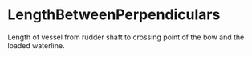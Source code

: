 LengthBetweenPerpendiculars
===========================

Length of vessel from rudder shaft to crossing point of the bow and the loaded waterline.
